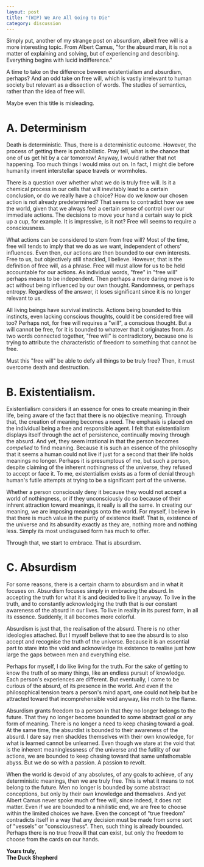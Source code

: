 ```yaml
---
layout: post
title: "(WIP) We Are All Going to Die"
category: discussion
---
```


Simply put, another of my strange post on absurdism, albeit free will is a more interesting topic. From Albert Camus, "for the absurd man, it is not a matter of explaining and solving, but of experiencing and describing. Everything begins with lucid indifference."

A time to take on the difference beween existentialism and absurdism, perhaps? And an odd take on free will, which is vastly irrelevant to human society but relevant as a dissection of words. The studies of semantics, rather than the idea of free will.

Maybe even this title is misleading.

# A. Determinism 
Death is deterministic. Thus, there is a deterministic outcome. However, the process of getting there is probabilistic. Pray tell, what is the chance that one of us get hit by a car tomorrow! Anyway, I would rather that not happening. Too much things I would miss out on. In fact, I might die before humanity invent interstellar space travels or wormholes. 

There is a question over whether what we do is truly free will. Is it a chemical process in our cells that will inevitably lead to a certain conclusion, or do we really have a choice? How do we know our chosen action is not already predetermined? That seems to contradict how we see the world, given that we always feel a certain sense of control over our immediate actions. The decisions to move your hand a certain way to pick up a cup, for example. It is impressive, is it not? Free will seems to require a consciousness.

What actions can be considered to stem from free will? Most of the time, free will tends to imply that we do as we want, independent of others' influences. Even then, our actions are then bounded to our own interests. Free to us, but objectively still shackled, I believe. However, that is the definition of free will, as a phrase. Free will must allow for us to be held accountable for our actions. As individual words, "free" in "free will" perhaps means to be independent. Then perhaps a more daring move is to act without being influenced by our own thought. Randomness, or perhaps entropy. Regardless of the answer, it loses significant since it is no longer relevant to us.

All living beings have survival instincts. Actions being bounded to this instincts, even lacking conscious thoughts, could it be considered free will too? Perhaps not, for free will requires a "will", a conscious thought. But a will cannot be free, for it is bounded to whatever that it originates from. As two words connected together, "free will" is contradictory, because one is trying to attribute the characteristic of freedom to something that cannot be free.

Must this "free will" be able to defy all things to be truly free? Then, it must overcome death and destruction.

# B. Existentialism.
Existentialism considers it an essence for ones to create meaning in their life, being aware of the fact that there is no objective meaning. Through that, the creation of meaning becomes a need. The emphasis is placed on the individual being a free and responsible agent. I felt that existentialism displays itself through the act of persistence, continually moving through the absurd. And yet, they seem irrational in that the person becomes _compelled_ to find meaning. Because it is such an essence of the philosophy that it seems a human could not live if just for a second that their life holds meanings no longer. Perhaps it is presumptous of me, but such a person, despite claiming of the inherent nothingness of the universe, they refused to accept or face it. To me, existentialism exists as a form of denial through human's futile attempts at trying to be a significant part of the universe. 

Whether a person consciously deny it because they would not accept a world of nothingness, or if they unconsciously do so because of their inhrent attraction toward meanings, it really is all the same. In creating our meaning, we are imposing meanings onto the world. For myself, I believe in that there is much value in the purity of existence itself. That is, existence of the universe and its absurdity exactly as they are, nothing more and nothing less. Simply its most undisguised form has much to offer.

Through that, we start to embrace. That is absurdism.

# C. Absurdism
For some reasons, there is a certain charm to absurdism and in what it focuses on. Absurdism focuses simply in embracing the absurd. In accepting the truth for what it is and decided to live it anyway. To live in the truth, and to constantly acknowledging the truth that is our constant awareness of the absurd in our lives. To live in reality in its purest form, in all its essence. Suddenly, it all becomes more colorful.

Absurdism is just that, the realisation of the absurd. There is no other ideologies attached. But I myself believe that to see the absurd is to also accept and recognise the truth of the universe. Because it is an essential part to stare into the void and acknowledge its existence to realise just how large the gaps between men and everything else.

Perhaps for myself, I do like living for the truth. For the sake of getting to know the truth of so many things, like an endless pursuit of knowledge. Each person's experiences are different. But eventually, I came to be curious of the absurd, of its presence in the world. And even if the philosophical tension tears a person's mind apart, one could not help but be attracted toward that incomprehensible void anyway, like moth to the flame. 

Absurdism grants freedom to a person in that they no longer belongs to the future. That they no longer become bounded to some abstract goal or any form of meaning. There is no longer a need to keep chasing toward a goal. At the same time, the absurdist is bounded to their awareness of the absurd. I dare say men shackles themselves with their own knowledge, for what is learned cannot be unlearned. Even though we stare at the void that is the inherent meaninglessness of the universe and the futility of our actions, we are bounded to keep chasing toward that same unfathomable abyss. But we do so with a passion. A passion to revolt.

When the world is devoid of any absolutes, of any goals to achieve, of any deterministic meanings, then we are truly free. This is what it means to not belong to the future. Men no longer is bounded by some abstract conceptions, but only by their own knowledge and themselves. And yet Albert Camus never spoke much of free will, since indeed, it does not matter. Even if we are bounded to a nihilistic end, we are free to choose within the limited choices we have. Even the concept of "true freedom" contradicts itself in a way that any decision must be made from some sort of "vessels" or "consciousness". Then, such thing is already bounded. Perhaps there is no true freewill that can exist, but only the freedom to choose from the cards on our hands.

**Yours truly,<br>
The Duck Shepherd**

